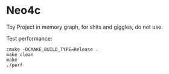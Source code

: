 # Neo4c
Toy Project in memory graph, for shits and giggles, do not use.

Test performance:

    cmake -DCMAKE_BUILD_TYPE=Release .
    make clean    
    make
    ./perf